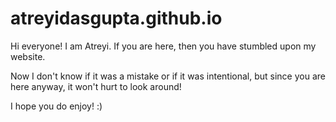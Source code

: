 # atreyidasgupta.github.io

Hi everyone! I am Atreyi. If you are here, then you have stumbled
upon my website. 

Now I don't know if it was a mistake or if it was intentional,
but since you are here anyway, it won't hurt to look around!

I hope you do enjoy! :) 